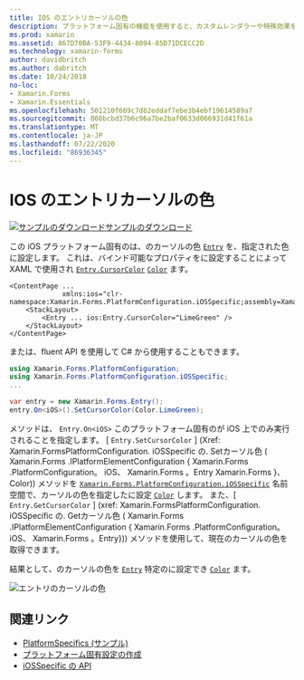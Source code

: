 ```yaml
---
title: IOS のエントリカーソルの色
description: プラットフォーム固有の機能を使用すると、カスタムレンダラーや特殊効果を実装することなく、特定のプラットフォームでのみ使用できる機能を使用できます。 この記事では、エントリのカーソルの色を設定する iOS プラットフォーム固有のを使用する方法について説明します。
ms.prod: xamarin
ms.assetid: 867D70BA-53F9-4434-8094-85D71DCECC2D
ms.technology: xamarin-forms
author: davidbritch
ms.author: dabritch
ms.date: 10/24/2018
no-loc:
- Xamarin.Forms
- Xamarin.Essentials
ms.openlocfilehash: 501210f669c7d62eddaf7ebe3b4ebf19614589a7
ms.sourcegitcommit: 008bcbd37b6c96a7be2baf0633d066931d41f61a
ms.translationtype: MT
ms.contentlocale: ja-JP
ms.lasthandoff: 07/22/2020
ms.locfileid: "86936345"
---
```

# <a name="entry-cursor-color-on-ios"></a>IOS のエントリカーソルの色

[![サンプルのダウンロード](~/media/shared/download.png)サンプルのダウンロード](https://docs.microsoft.com/samples/xamarin/xamarin-forms-samples/userinterface-platformspecifics)

この iOS プラットフォーム固有のは、のカーソルの色 [`Entry`](xref:Xamarin.Forms.Entry) を、指定された色に設定します。 これは、バインド可能なプロパティをに設定することによって XAML で使用され [`Entry.CursorColor`](xref:Xamarin.Forms.PlatformConfiguration.iOSSpecific.Entry.CursorColorProperty) [`Color`](xref:Xamarin.Forms.Color) ます。

```xaml
<ContentPage ...
             xmlns:ios="clr-namespace:Xamarin.Forms.PlatformConfiguration.iOSSpecific;assembly=Xamarin.Forms.Core">
    <StackLayout>
        <Entry ... ios:Entry.CursorColor="LimeGreen" />
    </StackLayout>
</ContentPage>
```

または、fluent API を使用して C# から使用することもできます。

```csharp
using Xamarin.Forms.PlatformConfiguration;
using Xamarin.Forms.PlatformConfiguration.iOSSpecific;
...

var entry = new Xamarin.Forms.Entry();
entry.On<iOS>().SetCursorColor(Color.LimeGreen);
```

メソッドは、 `Entry.On<iOS>` このプラットフォーム固有のが iOS 上でのみ実行されることを指定します。 [ `Entry.SetCursorColor` ] (Xref: Xamarin.FormsPlatformConfiguration. iOSSpecific の. Setカーソル色 ( Xamarin.Forms .IPlatformElementConfiguration { Xamarin.Forms .PlatformConfiguration。 iOS、 Xamarin.Forms 。Entry Xamarin.Forms }、Color)) メソッドを [`Xamarin.Forms.PlatformConfiguration.iOSSpecific`](xref:Xamarin.Forms.PlatformConfiguration.iOSSpecific) 名前空間で、カーソルの色を指定したに設定 [`Color`](xref:Xamarin.Forms.Color) します。 また、[ `Entry.GetCursorColor` ] (xref: Xamarin.FormsPlatformConfiguration. iOSSpecific の. Getカーソル色 ( Xamarin.Forms .IPlatformElementConfiguration { Xamarin.Forms .PlatformConfiguration。 iOS、 Xamarin.Forms 。Entry})) メソッドを使用して、現在のカーソルの色を取得できます。

結果として、のカーソルの色を [`Entry`](xref:Xamarin.Forms.Entry) 特定のに設定でき [`Color`](xref:Xamarin.Forms.Color) ます。

![エントリのカーソルの色](entry-cursor-color-images/entry-cursorcolor.png)

## <a name="related-links"></a>関連リンク

- [PlatformSpecifics (サンプル)](https://docs.microsoft.com/samples/xamarin/xamarin-forms-samples/userinterface-platformspecifics)
- [プラットフォーム固有設定の作成](~/xamarin-forms/platform/platform-specifics/index.md#creating-platform-specifics)
- [iOSSpecific の API](xref:Xamarin.Forms.PlatformConfiguration.iOSSpecific)
